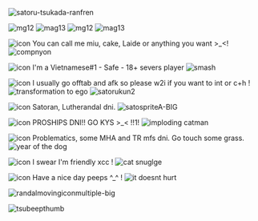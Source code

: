    ![satoru-tsukada-ranfren](https://github.com/miudacat/miudacat/assets/167997747/bc6fd96a-a769-49f5-be75-182c4125c7a4)

![mg12](https://github.com/miudacat/miudacat/assets/167997747/a043380e-e11a-49c4-a2d9-a037f9cbab6e)
![mag13](https://github.com/miudacat/miudacat/assets/167997747/b947c909-f57f-48bf-a754-005097d5c46c)
![mg12](https://github.com/miudacat/miudacat/assets/167997747/a043380e-e11a-49c4-a2d9-a037f9cbab6e)
![mag13](https://github.com/miudacat/miudacat/assets/167997747/b947c909-f57f-48bf-a754-005097d5c46c)


![icon](https://github.com/miudacat/miudacat/assets/167997747/b55a0ee8-7807-4139-a513-226b5eaad528)
  You can call me miu, cake, Laide or anything you want >_<! ![compnyon](https://github.com/miudacat/miudacat/assets/167997747/84ebdff3-332c-41ee-a207-37c11dd1fb42)


![icon](https://github.com/miudacat/miudacat/assets/167997747/b55a0ee8-7807-4139-a513-226b5eaad528)
  I'm a Vietnamese#1 - Safe - 18+ severs player ![smash](https://github.com/miudacat/miudacat/assets/167997747/032905c4-cd39-4e67-915e-1ed25825c039)


![icon](https://github.com/miudacat/miudacat/assets/167997747/b55a0ee8-7807-4139-a513-226b5eaad528)
  I usually go offtab and afk so please w2i if you want to int or c+h ! ![transformation to ego](https://github.com/miudacat/miudacat/assets/167997747/b56aac34-1927-4682-9301-7f05e02a91ca)
 ![satorukun2](https://github.com/miudacat/miudacat/assets/167997747/a5090b67-2aa8-470b-9d9d-f937d6f252de)


![icon](https://github.com/miudacat/miudacat/assets/167997747/b55a0ee8-7807-4139-a513-226b5eaad528)
  Satoran, Lutherandal dni. ![satospriteA-BIG](https://github.com/miudacat/miudacat/assets/167997747/2973e07a-d16d-408b-8d65-2eb5ff1432ab)


![icon](https://github.com/miudacat/miudacat/assets/167997747/b55a0ee8-7807-4139-a513-226b5eaad528)
  PROSHIPS DNI!! GO KYS >_< !!1! ![imploding catman](https://github.com/miudacat/miudacat/assets/167997747/b28b7072-eea4-4ff9-9d3e-e422acc1be4d)


![icon](https://github.com/miudacat/miudacat/assets/167997747/b55a0ee8-7807-4139-a513-226b5eaad528)
  Problematics, some MHA and TR mfs dni. Go touch some grass. ![year of the dog](https://github.com/miudacat/miudacat/assets/167997747/48ee5e3c-da10-44d9-8498-888fe0231d12)


![icon](https://github.com/miudacat/miudacat/assets/167997747/b55a0ee8-7807-4139-a513-226b5eaad528)
  I swear I'm friendly xcc ! ![cat snuglge](https://github.com/miudacat/miudacat/assets/167997747/a9d67e8e-6360-4d57-ad29-1e25afccee79)


![icon](https://github.com/miudacat/miudacat/assets/167997747/b55a0ee8-7807-4139-a513-226b5eaad528)
  Have a nice day peeps ^_^ ! ![it doesnt hurt](https://github.com/miudacat/miudacat/assets/167997747/0647d06f-c4c1-43f1-86d6-7d7aef85c524)


![randalmovingiconmultiple-big](https://github.com/miudacat/miudacat/assets/167997747/62cd42b0-6fda-4f6c-b86e-58f7b608c622)


![tsubeepthumb](https://github.com/miudacat/miudacat/assets/167997747/a6a2d0cf-644e-43f3-861c-e21ab5d0f7f6)

